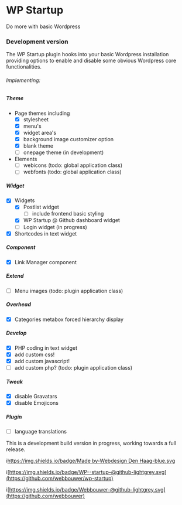 # WP Startup 
Do more with basic Wordpress
 
### Development version

The WP Startup plugin hooks into your basic Wordpress installation providing options to enable and disable some obvious Wordpress core functionalities.


###### Implementing:

##### Theme 
- Page themes including  
    - [x] stylesheet 
    - [x] menu's
    - [x] widget area's
    - [x] background image customizer option
    - [x] blank theme
    - [ ] onepage theme (in development)
- Elements
    - [ ] webicons (todo: global application class)
    - [ ] webfonts (todo: global application class)
    
##### Widget
- [x] Widgets
    - [x] Postlist widget
      - [ ] include frontend basic styling
    - [x] WP Startup @ Github dashboard widget
    - [ ] Login widget (in progress)
- [x] Shortcodes in text widget

##### Component
- [x] Link Manager component

##### Extend
- [ ] Menu images (todo: plugin application class)

##### Overhead
- [x] Categories metabox forced hierarchy display 

##### Develop
- [x] PHP coding in text widget
- [x] add custom css!
- [x] add custom javascript!
- [ ] add custom php? (todo: plugin application class)

##### Tweak
- [x] disable Gravatars 
- [x] disable Emojicons

##### Plugin
- [ ] language translations

This is a development build version in progress, working towards a full release. 


i[https://img.shields.io/badge/Made by-Webdesign Den Haag-blue.svg](https://webdesigndenhaag.net)

i[https://img.shields.io/badge/WP--startup-@github-lightgrey.svg](https://github.com/webbouwer/wp-startup)

i[https://img.shields.io/badge/Webbouwer-@github-lightgrey.svg](https://github.com/webbouwer) 
         